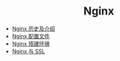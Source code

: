 <h1 align="center">
    Nginx
</h1>

- [Nginx 历史及介绍](Nginx历史及介绍.md)
- [Nginx 配置文件](Nginx配置文件.md)
- [Nginx 搭建环境](Nginx搭建环境.md)
- [Nginx 与 SSL](Nginx与SSL.md)
